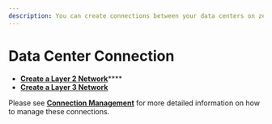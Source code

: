 ```yaml
---
description: You can create connections between your data centers on zenConsole.
---
```


# Data Center Connection

* [**Create a Layer 2 Network**](create-a-layer-2-connection.md)****
* ****[**Create a Layer 3 Network**](create-a-layer-3-connection.md)****

Please see [**Connection Management**](../connection-management/) for more detailed information on how to manage these connections.

